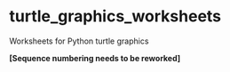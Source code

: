 # turtle_graphics_worksheets
Worksheets for Python turtle graphics



**[Sequence numbering needs to be reworked]**

